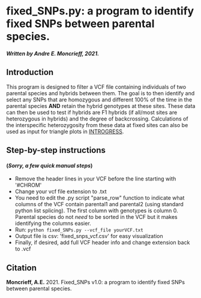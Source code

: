 # fixed_SNPs.py: a program to identify fixed SNPs between parental species.

##### Written by Andre E. Moncrieff, 2021.

## Introduction 

This program is designed to filter a VCF file containing individuals of two parental species and hybrids between them. The goal is to then identify and select any SNPs that are homozygous and different 100% of the time in the parental species **AND** retain the hybrid genotypes at these sites. These data can then be used to test if hybrids are F1 hybrids (if all/most sites are heterozygous in hybrids) and the degree of backcrossing. Calculations of the interspecific heterozygosity from these data at fixed sites can also be used as input for triangle plots in  [INTROGRESS](http://www.uwyo.edu/buerkle/software/introgress/).

## Step-by-step instructions 
#### (*Sorry, a few quick manual steps*)

- Remove the header lines in your VCF before the line starting with '#CHROM'
- Change your vcf file extension to .txt
- You need to edit the .py script "parse_row" function to indicate what columns of the VCF contain parental1 and parental2 (using standard python list splicing). The first column with genotypes is column 0. Parental species do not *need* to be sorted in the VCF but it makes identifying the columns easier.
- Run: `python fixed_SNPs.py --vcf_file yourVCF.txt` 
- Output file is csv: 'fixed_snps_vcf.csv' for easy visualization
- Finally, if desired, add full VCF header info and change extension back to .vcf

## Citation

**Moncrieff, A.E.** 2021. Fixed_SNPs v1.0: a program to identify fixed SNPs between parental species.